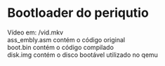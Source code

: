 # Bootloader do periqutio


Vídeo em: /vid.mkv<br/>
ass_embly.asm contém o código original<br/>
boot.bin contém o código compilado<br/>
disk.img contém o disco bootável utilizado no qemu

